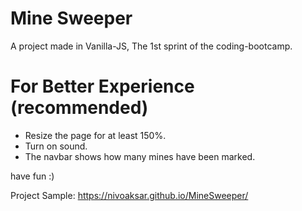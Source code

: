 # Mine Sweeper

A project made in Vanilla-JS,
The 1st sprint of the coding-bootcamp.

# For Better Experience (recommended)
* Resize the page for at least 150%.
* Turn on sound.
* The navbar shows how many mines have been marked.

have fun :)

Project Sample: https://nivoaksar.github.io/MineSweeper/
